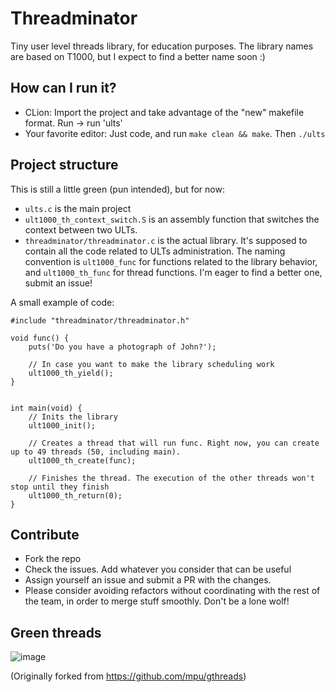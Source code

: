 # Threadminator

Tiny user level threads library, for education purposes. The library names are based on T1000, but I expect to find a better name soon :)

## How can I run it?

- CLion: Import the project and take advantage of the "new" makefile format. Run -> run 'ults'
- Your favorite editor: Just code, and run `make clean && make`. Then `./ults`

## Project structure

This is still a little green (pun intended), but for now:
- `ults.c` is the main project
- `ult1000_th_context_switch.S` is an assembly function that switches the context between two ULTs.
- `threadminator/threadminator.c` is the actual library. It's supposed to contain all the code related to ULTs administration. The naming convention is `ult1000_func` for functions related to the library behavior, and `ult1000_th_func` for thread functions. I'm eager to find a better one, submit an issue!

A small example of code:

```
#include "threadminator/threadminator.h"

void func() {
    puts('Do you have a photograph of John?');

    // In case you want to make the library scheduling work
    ult1000_th_yield();
}


int main(void) {
    // Inits the library
    ult1000_init();

    // Creates a thread that will run func. Right now, you can create up to 49 threads (50, including main).
    ult1000_th_create(func);

    // Finishes the thread. The execution of the other threads won't stop until they finish
    ult1000_th_return(0);
}

```

## Contribute

- Fork the repo
- Check the issues. Add whatever you consider that can be useful
- Assign yourself an issue and submit a PR with the changes.
- Please consider avoiding refactors without coordinating with the rest of the team, in order to merge stuff smoothly. Don't be a lone wolf!

## Green threads

![image](https://user-images.githubusercontent.com/1786754/30241000-882ad5b6-9551-11e7-9a21-25d017386334.png)


(Originally forked from https://github.com/mpu/gthreads)
